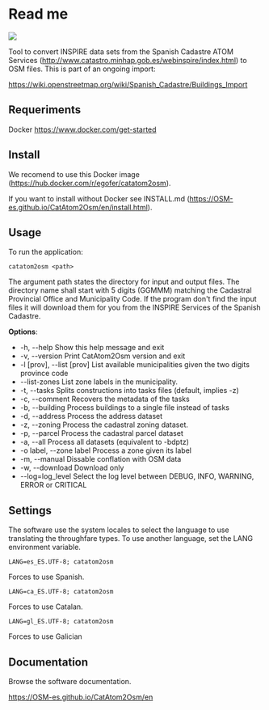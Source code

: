 Read me
=======

![](https://user-images.githubusercontent.com/1605829/141660065-1ad64b8f-dde9-4946-a4af-b556c270545f.png)

Tool to convert INSPIRE data sets from the Spanish Cadastre ATOM Services (http://www.catastro.minhap.gob.es/webinspire/index.html) to OSM files. This is part of an ongoing import:

https://wiki.openstreetmap.org/wiki/Spanish_Cadastre/Buildings_Import

Requeriments
------------

Docker https://www.docker.com/get-started

Install
-------

We recomend to use this Docker image 
(https://hub.docker.com/r/egofer/catatom2osm).

If you want to install without Docker see INSTALL.md (https://OSM-es.github.io/CatAtom2Osm/en/install.html). 

Usage
-----

To run the application:

    catatom2osm <path>

The argument path states the directory for input and output files. 
The directory name shall start with 5 digits (GGMMM) matching the Cadastral 
Provincial Office and Municipality Code. If the program don't find the input 
files it will download them for you from the INSPIRE Services of the Spanish 
Cadastre.

**Options**:

* \-h, --help                Show this help message and exit
* \-v, --version             Print CatAtom2Osm version and exit
* \-l [prov], --list [prov]  List available municipalities given the two digits province code
* \--list-zones              List zone labels in the municipality.
* \-t, --tasks               Splits constructions into tasks files (default, implies -z)
* \-c, --comment             Recovers the metadata of the tasks
* \-b, --building            Process buildings to a single file instead of tasks
* \-d, --address             Process the address dataset
* \-z, --zoning              Process the cadastral zoning dataset.
* \-p, --parcel              Process the cadastral parcel dataset
* \-a, --all                 Process all datasets (equivalent to -bdptz)
* \-o label, --zone label    Process a zone given its label
* \-m, --manual              Dissable conflation with OSM data
* \-w, --download            Download only
* \--log=log_level           Select the log level between DEBUG, INFO, WARNING, ERROR or CRITICAL

Settings
--------

The software use the system locales to select the language to use translating the throughfare types. To use another language, set the LANG environment variable.

	LANG=es_ES.UTF-8; catatom2osm

Forces to use Spanish.

	LANG=ca_ES.UTF-8; catatom2osm

Forces to use Catalan.

	LANG=gl_ES.UTF-8; catatom2osm

Forces to use Galician

Documentation
-------------

Browse the software documentation.

https://OSM-es.github.io/CatAtom2Osm/en

